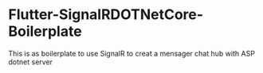 # Flutter-SignalRDOTNetCore-Boilerplate
This is as boilerplate to use SignalR to creat a mensager chat hub with ASP dotnet server
